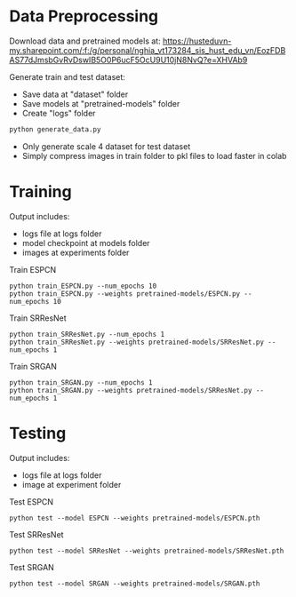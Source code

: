 Data Preprocessing
===
Download data and pretrained models at: https://husteduvn-my.sharepoint.com/:f:/g/personal/nghia_vt173284_sis_hust_edu_vn/EozFDBAS77dJmsbGvRvDswIB5O0P6ucF5OcU9U10jN8NvQ?e=XHVAb9

Generate train and test dataset:
- Save data at "dataset" folder
- Save models at "pretrained-models" folder
- Create "logs" folder
```bash
python generate_data.py
```
- Only generate scale 4 dataset for test dataset
- Simply compress images in train folder to pkl files to load faster in colab

Training
===
Output includes:
- logs file at logs folder
- model checkpoint at models folder
- images at experiments folder

Train ESPCN
```
python train_ESPCN.py --num_epochs 10
python train_ESPCN.py --weights pretrained-models/ESPCN.py --num_epochs 10
```
Train SRResNet
```
python train_SRResNet.py --num_epochs 1
python train_SRResNet.py --weights pretrained-models/SRResNet.py --num_epochs 1
```
Train SRGAN
```
python train_SRGAN.py --num_epochs 1
python train_SRGAN.py --weights pretrained-models/SRResNet.py --num_epochs 1
```
Testing
===
Output includes:
- logs file at logs folder
- image at experiment folder

Test ESPCN
```
python test --model ESPCN --weights pretrained-models/ESPCN.pth
```
Test SRResNet
```
python test --model SRResNet --weights pretrained-models/SRResNet.pth
```
Test SRGAN
```
python test --model SRGAN --weights pretrained-models/SRGAN.pth
```

